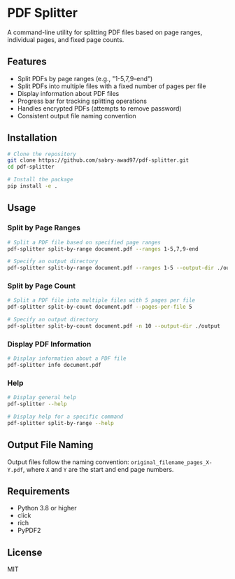 # PDF Splitter

A command-line utility for splitting PDF files based on page ranges, individual pages, and fixed page counts.

## Features

- Split PDFs by page ranges (e.g., "1-5,7,9-end")
- Split PDFs into multiple files with a fixed number of pages per file
- Display information about PDF files
- Progress bar for tracking splitting operations
- Handles encrypted PDFs (attempts to remove password)
- Consistent output file naming convention

## Installation

```bash
# Clone the repository
git clone https://github.com/sabry-awad97/pdf-splitter.git
cd pdf-splitter

# Install the package
pip install -e .
```

## Usage

### Split by Page Ranges

```bash
# Split a PDF file based on specified page ranges
pdf-splitter split-by-range document.pdf --ranges 1-5,7,9-end

# Specify an output directory
pdf-splitter split-by-range document.pdf --ranges 1-5 --output-dir ./output
```

### Split by Page Count

```bash
# Split a PDF file into multiple files with 5 pages per file
pdf-splitter split-by-count document.pdf --pages-per-file 5

# Specify an output directory
pdf-splitter split-by-count document.pdf -n 10 --output-dir ./output
```

### Display PDF Information

```bash
# Display information about a PDF file
pdf-splitter info document.pdf
```

### Help

```bash
# Display general help
pdf-splitter --help

# Display help for a specific command
pdf-splitter split-by-range --help
```

## Output File Naming

Output files follow the naming convention: `original_filename_pages_X-Y.pdf`, where `X` and `Y` are the start and end page numbers.

## Requirements

- Python 3.8 or higher
- click
- rich
- PyPDF2

## License

MIT

